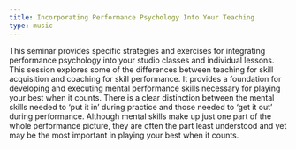 ```yaml
---
title: Incorporating Performance Psychology Into Your Teaching
type: music
---
```


This seminar provides specific strategies and exercises for integrating performance psychology into your studio classes and individual lessons. This session explores some of the differences between teaching for skill acquisition and coaching for skill performance. It provides a foundation for developing and executing mental performance skills necessary for playing your best when it counts. There is a clear distinction between the mental skills needed to ‘put it in’ during practice and those needed to ‘get it out’ during performance. Although mental skills make up just one part of the whole performance picture, they are often the part least understood and yet may be the most important in playing your best when it counts.
